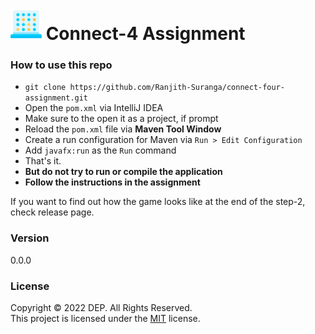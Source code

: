 # <img src="src/main/resources/asset/connect-four.png" alt="drawing" width="50"/> Connect-4 Assignment

### How to use this repo
* `git clone https://github.com/Ranjith-Suranga/connect-four-assignment.git`
* Open the `pom.xml` via IntelliJ IDEA
* Make sure to the open it as a project, if prompt
* Reload the `pom.xml` file via **Maven Tool Window**
* Create a run configuration for Maven via `Run > Edit Configuration`
* Add `javafx:run` as the `Run` command
* That's it. 
* **But do not try to run or compile the application**
* **Follow the instructions in the assignment**

If you want to find out how the game looks like at the end of the step-2, check release page.

### Version
0.0.0

### License
Copyright © 2022 DEP. All Rights Reserved. <br>
This project is licensed under the [MIT](LICENSE.txt) license.